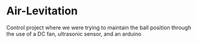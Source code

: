 # Air-Levitation
Control project where we were trying to maintain the ball position through the use of a DC fan, ultrasonic sensor, and an arduino
